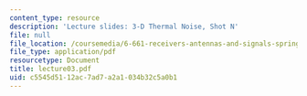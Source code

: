 ```yaml
---
content_type: resource
description: 'Lecture slides: 3-D Thermal Noise, Shot N'
file: null
file_location: /coursemedia/6-661-receivers-antennas-and-signals-spring-2003/c5545d5112ac7ad7a2a1034b32c5a0b1_lecture03.pdf
file_type: application/pdf
resourcetype: Document
title: lecture03.pdf
uid: c5545d51-12ac-7ad7-a2a1-034b32c5a0b1
---
```

